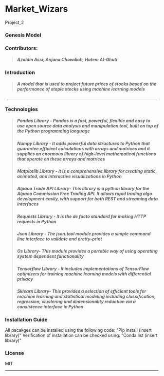 # Market_Wizars
Project_2

### Genesis Model

### Contributors:
>##### Azaldin Assi, Anjana Chowdiah, Hatem Al-Ghuti 

### Introduction

>##### A model that is used to project future prices of stocks based on the performance of staple stocks using machine learning models
>
---

### Technologies

>##### Pandas Library - Pandas is a fast, powerful, flexible and easy to use open source data analysis and manipulation tool, built on top of the Python programming language
>##### Numpy Library - It adds powerful data structures to Python that guarantee efficient calculations with arrays and matrices and it supplies an enormous library of high-level mathematical functions that operate on these arrays and matrices
>##### Matplotlib Library -  It is a comprehensive library for creating static, animated, and interactive visualizations in Python
>##### Alpaca Trade API Library- This library is a python library for the Alpaca Commission Free Trading API. It allows rapid trading algo development easily, with support for both REST and streaming data interfaces
>##### Requests Library - It is the de facto standard for making HTTP requests in Python
>##### Json Library - The json.tool module provides a simple command line interface to validate and pretty-print 
>##### Os Library- This module provides a portable way of using operating system dependent functionality
>##### Tensorflow Library - It includes implementations of TensorFlow optimizers for training machine learning models with differential privacy
>##### Sklearn Library- This provides a selection of efficient tools for machine learning and statistical modeling including classification, regression, clustering and dimensionality reduction via a consistence interface in Python

### Installation Guide

All pacakges can be installed using the following code: "Pip install (insert library)"
Verification of installation can be checked using: "Conda list (insert library)"                  


### License
MIT

---
